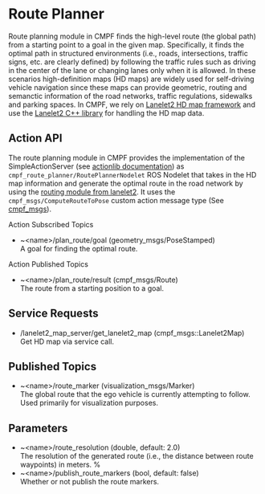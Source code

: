 # Route Planner

Route planning module in CMPF finds the high-level route (the global path) from a starting point to a goal in the given map. Specifically, it finds the optimal path in structured environments (i.e., roads, intersections, traffic signs, etc. are clearly defined) by following the traffic rules such as driving in the center of the lane or changing lanes only when it is allowed. In these scenarios high-definition maps (HD maps) are widely used for self-driving vehicle navigation since these maps can provide geometric, routing and semanctic information of the road networks, traffic regulations, sidewalks and parking spaces. In CMPF, we rely on [Lanelet2 HD map framework](https://ieeexplore.ieee.org/document/8569929) and use the [Lanelet2 C++ library](https://github.com/fzi-forschungszentrum-informatik/Lanelet2) for handling the HD map data. 

## Action API

The route planning module in CMPF provides the implementation of the SimpleActionServer (see [actionlib documentation](http://wiki.ros.org/actionlib)) as `cmpf_route_planner/RoutePlannerNodelet` ROS Nodelet that takes in the HD map information and generate the optimal route in the road network by using the [routing module from lanelet2](https://github.com/fzi-forschungszentrum-informatik/Lanelet2/tree/master/lanelet2_routing). It uses the `cmpf_msgs/ComputeRouteToPose` custom action message type (See [cmpf_msgs](https://github.com/mlsdpk/cmpf/tree/master/cmpf_msgs)).

Action Subscribed Topics

- ~\<name>\/plan_route/goal (geometry_msgs/PoseStamped)  
    A goal for finding the optimal route.

Action Published Topics

- ~\<name>\/plan_route/result (cmpf_msgs/Route)  
    The route from a starting position to a goal.

## Service Requests

- /lanelet2_map_server/get_lanelet2_map (cmpf_msgs::Lanelet2Map)  
    Get HD map via service call.

## Published Topics

- ~\<name>\/route_marker (visualization_msgs/Marker)  
    The global route that the ego vehicle is currently attempting to follow. Used primarily for visualization purposes.

## Parameters

- ~\<name>\/route_resolution (double, default: 2.0)  
    The resolution of the generated route (i.e., the distance between route waypoints) in meters.
%
- ~\<name>\/publish_route_markers (bool, default: false)  
    Whether or not publish the route markers.